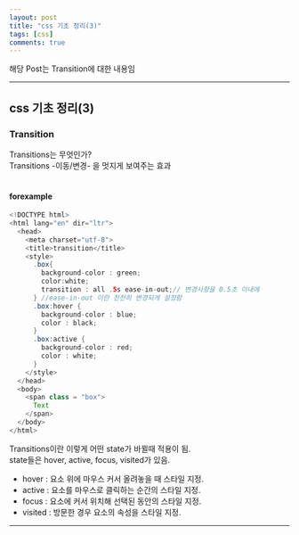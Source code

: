 ```yaml
---
layout: post
title: "css 기초 정리(3)"
tags: [css]
comments: true
---
```

 
해당 Post는 Transition에 대한 내용임

---

## css 기초 정리(3)
###  Transition

Transitions는 무엇인가?<br>
Transitions -이동/변경- 을 멋지게 보여주는 효과<br>
<br>

#### forexample

``` java
<!DOCTYPE html>
<html lang="en" dir="ltr">
  <head>
    <meta charset="utf-8">
    <title>transition</title>
    <style>
      .box{
        background-color : green;
        color:white;
        transition : all .5s ease-in-out;// 변경사항을 0.5초 이내에
      } //ease-in-out 이란 천천히 변경되게 설정함
      .box:hover {
        background-color : blue;
        color : black;
      }
      .box:active {
        background-color : red;
        color : white;
      }
    </style>
  </head>
  <body>
    <span class = "box">
      Text
    </span>
  </body>
</html>
```

Transitions이란 이렇게 어떤 state가 바뀔때 적용이 됨.<br>
state들은 hover, active, focus, visited가 있음.<br>
<ul>
<li>hover : 요소 위에  마우스 커서 올려놓을 때 스타일 지정.</li>
<li>active : 요소를  마우스로 클릭하는 순간의 스타일 지정.</li>
<li>focus : 요소에 커서 위치해 선택된 동안의 스타일 지정.</li>
<li>visited : 방문한 경우 요소의 속성을 스타일 지정.</li>
</ul>

---
